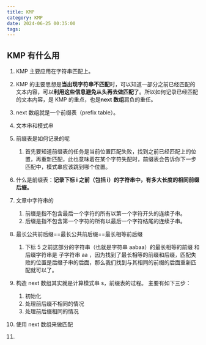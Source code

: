 ```yaml
---
title: KMP
category: KMP
date: 2024-06-25 00:35:00
tags:
---
```


## KMP 有什么用

1. KMP 主要应用在字符串匹配上。
2. KMP 的主要思想是**当出现字符串不匹配**时，可以知道一部分之前已经匹配的文本内容，可以**利用这些信息避免从头再去做匹配**了。所以如何记录已经匹配的文本内容，是 KMP 的重点，也是**next 数组**肩负的重任。
3. next 数组就是一个前缀表（prefix table）。
4. 文本串和模式串
5. 前缀表是如何记录的呢
   1. 首先要知道前缀表的任务是当前位置匹配失败，找到之前已经匹配上的位置，再重新匹配，此也意味着在某个字符失配时，前缀表会告诉你下一步匹配中，模式串应该跳到哪个位置。
6. 什么是前缀表：**记录下标 i 之前（包括 i）的字符串中，有多大长度的相同前缀后缀。**

7. 文章中字符串的
   1. 前缀是指不包含最后一个字符的所有以第一个字符开头的连续子串。
   2. 后缀是指不包含第一个字符的所有以最后一个字符结尾的连续子串。
8. 最长公共前后缀==最长公共前后缀==最长相等前后缀
   1. 下标 5 之前这部分的字符串（也就是字符串 aabaa）的最长相等的前缀 和 后缀字符串是 子字符串 aa ，因为找到了最长相等的前缀和后缀，匹配失败的位置是后缀子串的后面，那么我们找到与其相同的前缀的后面重新匹配就可以了。
9. 构造 next 数组其实就是计算模式串 s，前缀表的过程。 主要有如下三步：
   1. 初始化
   2. 处理前后缀不相同的情况
   3. 处理前后缀相同的情况
10. 使用 next 数组来做匹配
11.

